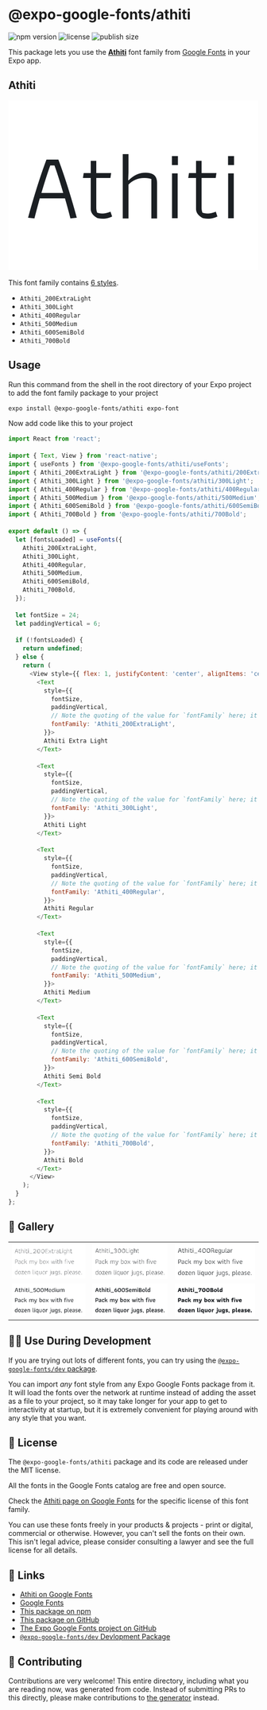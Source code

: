 # @expo-google-fonts/athiti

![npm version](https://flat.badgen.net/npm/v/@expo-google-fonts/athiti)
![license](https://flat.badgen.net/github/license/expo/google-fonts)
![publish size](https://flat.badgen.net/packagephobia/install/@expo-google-fonts/athiti)

This package lets you use the [**Athiti**](https://fonts.google.com/specimen/Athiti) font family from [Google Fonts](https://fonts.google.com/) in your Expo app.

## Athiti

![Athiti](./font-family.png)

This font family contains [6 styles](#-gallery).

- `Athiti_200ExtraLight`
- `Athiti_300Light`
- `Athiti_400Regular`
- `Athiti_500Medium`
- `Athiti_600SemiBold`
- `Athiti_700Bold`

## Usage

Run this command from the shell in the root directory of your Expo project to add the font family package to your project
```sh
expo install @expo-google-fonts/athiti expo-font
```

Now add code like this to your project
```js
import React from 'react';

import { Text, View } from 'react-native';
import { useFonts } from '@expo-google-fonts/athiti/useFonts';
import { Athiti_200ExtraLight } from '@expo-google-fonts/athiti/200ExtraLight';
import { Athiti_300Light } from '@expo-google-fonts/athiti/300Light';
import { Athiti_400Regular } from '@expo-google-fonts/athiti/400Regular';
import { Athiti_500Medium } from '@expo-google-fonts/athiti/500Medium';
import { Athiti_600SemiBold } from '@expo-google-fonts/athiti/600SemiBold';
import { Athiti_700Bold } from '@expo-google-fonts/athiti/700Bold';

export default () => {
  let [fontsLoaded] = useFonts({
    Athiti_200ExtraLight,
    Athiti_300Light,
    Athiti_400Regular,
    Athiti_500Medium,
    Athiti_600SemiBold,
    Athiti_700Bold,
  });

  let fontSize = 24;
  let paddingVertical = 6;

  if (!fontsLoaded) {
    return undefined;
  } else {
    return (
      <View style={{ flex: 1, justifyContent: 'center', alignItems: 'center' }}>
        <Text
          style={{
            fontSize,
            paddingVertical,
            // Note the quoting of the value for `fontFamily` here; it expects a string!
            fontFamily: 'Athiti_200ExtraLight',
          }}>
          Athiti Extra Light
        </Text>

        <Text
          style={{
            fontSize,
            paddingVertical,
            // Note the quoting of the value for `fontFamily` here; it expects a string!
            fontFamily: 'Athiti_300Light',
          }}>
          Athiti Light
        </Text>

        <Text
          style={{
            fontSize,
            paddingVertical,
            // Note the quoting of the value for `fontFamily` here; it expects a string!
            fontFamily: 'Athiti_400Regular',
          }}>
          Athiti Regular
        </Text>

        <Text
          style={{
            fontSize,
            paddingVertical,
            // Note the quoting of the value for `fontFamily` here; it expects a string!
            fontFamily: 'Athiti_500Medium',
          }}>
          Athiti Medium
        </Text>

        <Text
          style={{
            fontSize,
            paddingVertical,
            // Note the quoting of the value for `fontFamily` here; it expects a string!
            fontFamily: 'Athiti_600SemiBold',
          }}>
          Athiti Semi Bold
        </Text>

        <Text
          style={{
            fontSize,
            paddingVertical,
            // Note the quoting of the value for `fontFamily` here; it expects a string!
            fontFamily: 'Athiti_700Bold',
          }}>
          Athiti Bold
        </Text>
      </View>
    );
  }
};

```

## 🔡 Gallery


||||
|-|-|-|
|![Athiti_200ExtraLight](./Athiti_200ExtraLight.ttf.png)|![Athiti_300Light](./Athiti_300Light.ttf.png)|![Athiti_400Regular](./Athiti_400Regular.ttf.png)||
|![Athiti_500Medium](./Athiti_500Medium.ttf.png)|![Athiti_600SemiBold](./Athiti_600SemiBold.ttf.png)|![Athiti_700Bold](./Athiti_700Bold.ttf.png)||


## 👩‍💻 Use During Development

If you are trying out lots of different fonts, you can try using the [`@expo-google-fonts/dev` package](https://github.com/expo/google-fonts/tree/master/font-packages/dev#readme).

You can import *any* font style from any Expo Google Fonts package from it. It will load the fonts
over the network at runtime instead of adding the asset as a file to your project, so it may take longer
for your app to get to interactivity at startup, but it is extremely convenient
for playing around with any style that you want.

## 📖 License

The `@expo-google-fonts/athiti` package and its code are released under the MIT license.

All the fonts in the Google Fonts catalog are free and open source.

Check the [Athiti page on Google Fonts](https://fonts.google.com/specimen/Athiti) for the specific license of this font family.

You can use these fonts freely in your products & projects - print or digital, commercial or otherwise. However, you can't sell the fonts on their own. This isn't legal advice, please consider consulting a lawyer and see the full license for all details.

## 🔗 Links

- [Athiti on Google Fonts](https://fonts.google.com/specimen/Athiti)
- [Google Fonts](https://fonts.google.com/)
- [This package on npm](https://www.npmjs.com/package/@expo-google-fonts/athiti)
- [This package on GitHub](https://github.com/expo/google-fonts/tree/master/font-packages/athiti)
- [The Expo Google Fonts project on GitHub](https://github.com/expo/google-fonts)
- [`@expo-google-fonts/dev` Devlopment Package](https://github.com/expo/google-fonts/tree/master/font-packages/dev)

## 🤝 Contributing

Contributions are very welcome! This entire directory, including what you are reading now, was generated from code. Instead of submitting PRs to this directly, please make contributions to [the generator](https://github.com/expo/google-fonts/tree/master/packages/generator) instead.
